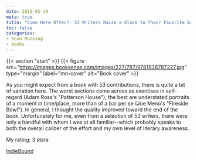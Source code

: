 ```yaml
---
date: 2015-02-19
meta: true
title: "Come Here Often?: 53 Writers Raise a Glass to Their Favorite Bar"
toc: false
categories:
- Sean Manning
- books
---
```


{{< section "start" >}}
{{< figure src="https://images.booksense.com/images/227/787/9781936787227.jpg" type="margin" label="mn-cover" alt="Book cover" >}}

As you might expect from a book with 53 contributions, there is quite a bit of variation here. The worst sections come across as exercises in self-regard (Adam Ross's "Patterson House"); the best are understated portraits of a moment in time/place, more than of a bar per se (Joe Meno's "Fireside Bowl"). In general, I thought the quality improved toward the end of the book. Unfortunately for me, even from a selection of 53 writers, there were only a handful with whom I was at all familiar--which probably speaks to both the overall caliber of the effort and my own level of literary awareness.

My rating: 3 stars  

[IndieBound](https://www.indiebound.org/book/9781936787227)
